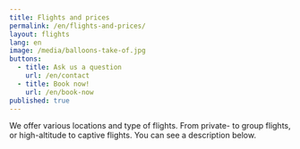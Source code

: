 ```yaml
---
title: Flights and prices
permalink: /en/flights-and-prices/
layout: flights
lang: en
image: /media/balloons-take-of.jpg
buttons:
  - title: Ask us a question
    url: /en/contact
  - title: Book now!
    url: /en/book-now
published: true
---
```

We offer various locations and type of flights. From private- to group flights, or high-altitude to captive flights.  You can see a description below.

